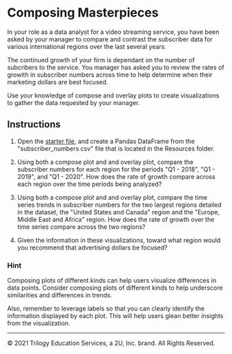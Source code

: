 # Composing Masterpieces

In your role as a data analyst for a video streaming service, you have been asked by your manager to compare and contrast the subscriber data for various international regions over the last several years.

The continued growth of your firm is dependant on the number of subcribers to the service. You manager has asked you to review the rates of growith in subscriber numbers across time to help determine when their marketing dollars are best focused.

Use your knowledge of compose and overlay plots to create visualizations to gather the data requested by your manager.

## Instructions

1. Open the [starter file](Unsolved/composing_masterpieces.ipynb), and create a Pandas DataFrame from the "subscriber_numbers.csv" file that is located in the Resources folder.

2. Using both a compose plot and and overlay plot, compare the subscriber numbers for each region for the periods "Q1 - 2018", "Q1 - 2019", and "Q1 - 2020".  How does the rate of growth compare across each region over the time periods being analyzed?

3. Using both a compose plot and and overlay plot, compare the time series trends in subscriber numbers for the two largest regions detailed in the dataset, the "United States and Canada" region and the "Europe, Middle East and Africa" region. How does the rate of growth over the time series compare across the two regions?

4. Given the information in these visualizations, toward what region would you recommend that advertising dollars be focused?

### Hint

Composing plots of different kinds can help users visualize differences in data points. Consider composing plots of different kinds to help underscore similarities and differences in trends.

Also, remember to leverage labels so that you can clearly identify the information displayed by each plot. This will help users glean better insights from the visualization.

---

© 2021 Trilogy Education Services, a 2U, Inc. brand. All Rights Reserved.
